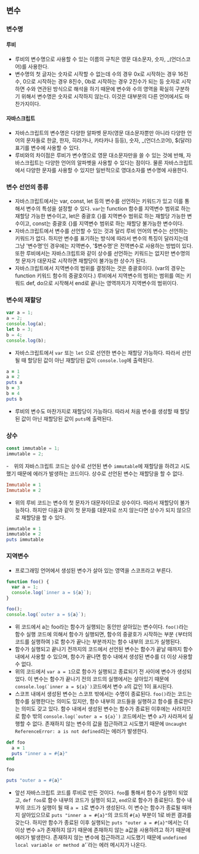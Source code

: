 ## 변수

### 변수명

#### 루비

- 루비의 변수명으로 사용할 수 있는 이름의 규칙은 영문 대소문자, 숫자, \_(언더스코어)를 사용한다.
- 변수명의 첫 글자는 숫자로 시작할 수 없는데 수의 경우 0x로 시작하는 경우 16진수, 0으로 시작하는 경우 8진수, 0b로 시작하는 경우 2진수가 되는 등 숫자로 시작하면 수와 연관된 방식으로 해석을 하기 때문에 변수와 수의 영역을 확실히 구분하기 위해서 변수명은 숫자로 시작하지 않는다. 이것은 대부분의 다른 언어에서도 마찬가지이다.

#### 자바스크립트

- 자바스크립트의 변수명은 다양한 알파벳 문자(영문 대소문자뿐만 아니라 다양한 언어의 문자들로 한글, 한자, 히라가나, 카타카나 등등), 숫자, \_(언더스코어), $(달러) 표기를 변수에 사용할 수 있다.
- 루비와의 차이점은 루비가 변수명으로 영문 대소문자만을 쓸 수 있는 것에 반해, 자바스크립트는 다양한 언어의 알파벳을 사용할 수 있다는 점이다. 물론 자바스크립트에서 다양한 문자를 사용할 수 있지만 일반적으로 영대소자를 변수명에 사용한다.

### 변수 선언의 종류

- 자바스크립트에서는 var, const, let 등의 변수를 선언하는 키워드가 있고 이를 통해서 변수의 특성을 설정할 수 있다. `var`는 function 함수를 지역변수 범위로 하는 재할당 가능한 변수이고, let은 중괄호 {}를 지역변수 범위로 하는 재할당 가능한 변수이고, const는 중괄호 {}를 지역변수 범위로 하는 재할당 불가능한 변수이다.
- 자바스크립트에서 변수를 선언할 수 있는 것과 달리 루비 언어의 변수는 선언하는 키워드가 없다. 하지만 변수를 표기하는 방식에 따라서 변수의 특징이 달라지는데 그냥 '변수명'인 경우에는 지역변수, '$변수명'은 전역변수로 사용하는 방법이 있다. 또한 루비에서는 자바스크립트와 같이 상수를 선언하는 키워드는 없지만 변수명의 첫 문자가 대문자로 시작하면 재할당이 불가능한 상수가 된다.
- 자바스크립트에서 지역변수의 범위를 결정하는 것은 중괄호이다. (var의 경우는 function 키워드 함수의 중괄호이다.) 루비에서 지역변수의 범위는 범위를 여는 키워드 def, do으로 시작해서 end로 끝나는 영역까지가 지역변수의 범위이다.

### 변수의 재할당

```js
var a = 1;
a = 2;
console.log(a);
let b = 3;
b = 4;
console.log(b);
```

- 자바스크립트에서 `var` 또는 `let` 으로 선언한 변수는 재할당 가능하다. 따라서 선언될 때 할당된 값이 아닌 재할당된 값이 `console.log`에 출력된다.

```rb
a = 1
a = 2
puts a
b = 3
b = 4
puts b
```

- 루비의 변수도 마찬가지로 재할당이 가능하다. 따라서 처음 변수를 생성할 때 할당된 값이 아닌 재할당된 값이 `puts`에 출력된다.

### 상수

```js
const immutable = 1;
immutable = 2;
```

-　위의 자바스크립트 코드는 상수로 선언된 변수 `immutable`에 재할당을 하려고 시도했기 때문에 에러가 발생하는 코드이다. 상수로 선언된 변수는 재할당을 할 수 없다.

```rb
Immutable = 1
Immutable = 2
```

- 위의 루비 코드는 변수의 첫 문자가 대문자이므로 상수이다. 따라서 재할당이 불가능하다. 하지만 다음과 같이 첫 문자를 대문자로 쓰지 않는다면 상수가 되지 않으므로 재할당을 할 수 있다.

```rb
immutable = 1
immutable = 2
puts immutable
```

### 지역변수

- 프로그래밍 언어에서 생성된 변수가 살아 있는 영역을 스코프라고 부른다.

```js
function foo() {
  var a = 1;
  console.log(`inner a = ${a}`);
}

foo();
console.log(`outer a = ${a}`);
```

- 위 코드에서 a는 foo라는 함수가 실행되는 동안만 살아있는 변수이다. `foo()`라는 함수 실행 코드에 의해서 함수가 실행되면, 함수의 중괄호가 시작하는 부분 `{`부터의 코드를 실행하여 `}`로 함수가 끝나는 부분까지는 함수 내부의 코드가 실행된다.
- 함수가 실행되고 끝나기 전까지의 코드에서 선언된 변수는 함수가 끝날 때까지 함수 내에서 사용할 수 있으며, 함수가 끝나면 함수 내에서 생성된 변수를 더 이상 사용할 수 없다.
- 위의 코드에서 `var a = 1`으로 함수가 실행되고 종료되기 전 사이에 변수가 생성되었다. 이 변수는 함수가 끝나기 전의 코드의 실행에서는 살아있기 때문에 `` console.log(`inner a = ${a}`) ``코드에서 변수 `a`의 값인 1이 표시된다.
- 스코프 내에서 생성된 변수는 스코프 밖에서는 수명이 종료된다. `foo()`라는 코드는 함수를 실행한다는 의미도 있지만, 함수 내부의 코드들을 실행하고 함수를 종료한다는 의미도 갖고 있다. 함수 내에서 생성된 변수는 함수가 종료된 이후에는 사라지므로 함수 밖의 `` console.log(`outer a = ${a}`) `` 코드에서는 변수 `a`가 사라져서 실행할 수 없다. 존재하지 않는 변수의 값을 접근하려고 시도했기 때문에 `Uncaught ReferenceError: a is not defined`라는 에러가 발생한다.

```rb
def foo
  a = 1
  puts "inner a = #{a}"
end

foo

puts "outer a = #{a}"
```

- 앞선 자바스크립트 코드를 루비로 만든 것이다. `foo`를 통해서 함수가 실행이 되었고, `def foo`로 함수 내부의 코드가 실행이 되고, `end`으로 함수가 종료된다. 함수 내부의 코드가 실행이 될 때 `a = 1`로 변수가 생성된다. 이 변수는 함수가 종료될 때까지 살아있으므로 `puts "inner a = #{a}"`의 코드의 `#{a}` 부분이 1로 바뀐 결과를 갖는다. 하지만 함수가 종료된 이후 실행되는 `puts "outer a = #{a}"`에서는 더 이상 변수 `a`가 존재하지 않기 때문에 존재하지 않는 a값을 사용하려고 하기 때문에 에러가 발생한다. 존재하지 않는 변수에 접근하려고 시도했기 때문에 `undefined local variable or method `a'`라는 에러 메시지가 나온다.

